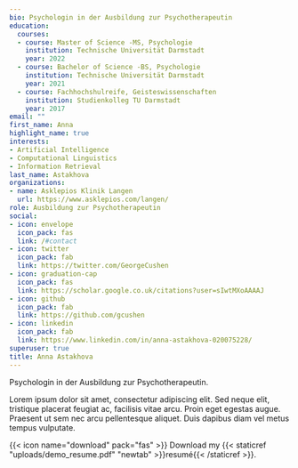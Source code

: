 ```yaml
---
bio: Psychologin in der Ausbildung zur Psychotherapeutin
education:
  courses:
  - course: Master of Science -MS, Psychologie
    institution: Technische Universität Darmstadt
    year: 2022
  - course: Bachelor of Science -BS, Psychologie
    institution: Technische Universität Darmstadt
    year: 2021
  - course: Fachhochshulreife, Geisteswissenschaften
    institution: Studienkolleg TU Darmstadt
    year: 2017
email: ""
first_name: Anna
highlight_name: true
interests:
- Artificial Intelligence
- Computational Linguistics
- Information Retrieval
last_name: Astakhova
organizations:
- name: Asklepios Klinik Langen
  url: https://www.asklepios.com/langen/
role: Ausbildung zur Psychotherapeutin
social:
- icon: envelope
  icon_pack: fas
  link: /#contact
- icon: twitter
  icon_pack: fab
  link: https://twitter.com/GeorgeCushen
- icon: graduation-cap
  icon_pack: fas
  link: https://scholar.google.co.uk/citations?user=sIwtMXoAAAAJ
- icon: github
  icon_pack: fab
  link: https://github.com/gcushen
- icon: linkedin
  icon_pack: fab
  link: https://www.linkedin.com/in/anna-astakhova-020075228/
superuser: true
title: Anna Astakhova
---
```


Psychologin in der Ausbildung zur Psychotherapeutin. 

Lorem ipsum dolor sit amet, consectetur adipiscing elit. Sed neque elit, tristique placerat feugiat ac, facilisis vitae arcu. Proin eget egestas augue. Praesent ut sem nec arcu pellentesque aliquet. Duis dapibus diam vel metus tempus vulputate.

{{< icon name="download" pack="fas" >}} Download my {{< staticref "uploads/demo_resume.pdf" "newtab" >}}resumé{{< /staticref >}}.
